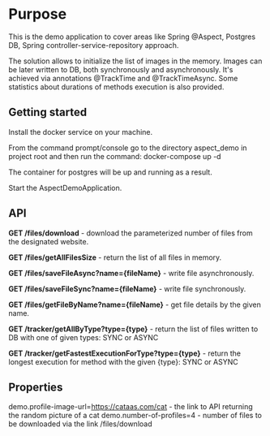# Purpose
This is the demo application to cover areas like Spring @Aspect, Postgres DB, Spring controller-service-repository approach.

The solution allows to initialize the list of images in the memory. 
Images can be later written to DB, both synchronously and asynchronously.
It's achieved via annotations @TrackTime and @TrackTimeAsync.
Some statistics about durations of methods execution is also provided. 

## Getting started
Install the docker service on your machine.

From the command prompt/console go to the directory aspect_demo in project root and then run the command:
docker-compose up -d

The container for postgres will be up and running as a result.

Start the AspectDemoApplication.

## API
**GET /files/download** - download the parameterized number of files from the designated website.

**GET /files/getAllFilesSize** - return the list of all files in memory.

**GET /files/saveFileAsync?name={fileName}** - write file asynchronously.

**GET /files/saveFileSync?name={fileName}** - write file synchronously.

**GET /files/getFileByName?name={fileName}** - get file details by the given name.


**GET /tracker/getAllByType?type={type}** - return the list of files written to DB with one of given types: SYNC or ASYNC

**GET /tracker/getFastestExecutionForType?type={type}** - return the longest execution for method with the given {type}: SYNC or ASYNC

## Properties
demo.profile-image-url=https://cataas.com/cat - the link to API returning the random picture of a cat
demo.number-of-profiles=4 - number of files to be downloaded via the link /files/download 


